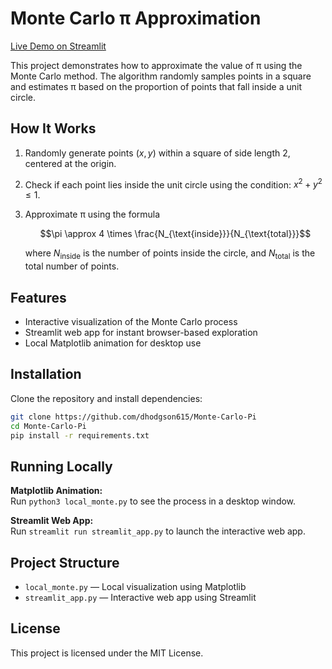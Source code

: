 # Monte Carlo π Approximation

[Live Demo on
Streamlit](https://monte-carlo-pi-efxp3lntxpzv8g8wm6ejbv.streamlit.app)

This project demonstrates how to approximate the value of π using the Monte
Carlo method. The algorithm randomly samples points in a square and estimates
π based on the proportion of points that fall inside a unit circle.

## How It Works

1. Randomly generate points $(x, y)$ within a square of side length 2, centered
   at the origin.
2. Check if each point lies inside the unit circle using the condition: $x^2 +
   y^2 \leq 1$.
3. Approximate π using the formula
   
   $$\pi \approx 4 \times \frac{N_{\text{inside}}}{N_{\text{total}}}$$   
   
   where $N_{\text{inside}}$ is the number of points inside the circle, and
   $N_{\text{total}}$ is the total number of points.

## Features

- Interactive visualization of the Monte Carlo process
- Streamlit web app for instant browser-based exploration
- Local Matplotlib animation for desktop use

## Installation

Clone the repository and install dependencies:

```bash
git clone https://github.com/dhodgson615/Monte-Carlo-Pi
cd Monte-Carlo-Pi
pip install -r requirements.txt
```

## Running Locally

**Matplotlib Animation:**  
Run `python3 local_monte.py` to see the process in a desktop window.

**Streamlit Web App:**  
Run `streamlit run streamlit_app.py` to launch the interactive web app.

## Project Structure

- `local_monte.py` — Local visualization using Matplotlib
- `streamlit_app.py` — Interactive web app using Streamlit

## License

This project is licensed under the MIT License.
